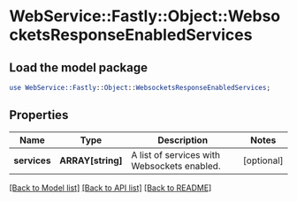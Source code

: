 # WebService::Fastly::Object::WebsocketsResponseEnabledServices

## Load the model package
```perl
use WebService::Fastly::Object::WebsocketsResponseEnabledServices;
```

## Properties
Name | Type | Description | Notes
------------ | ------------- | ------------- | -------------
**services** | **ARRAY[string]** | A list of services with Websockets enabled. | [optional] 

[[Back to Model list]](../README.md#documentation-for-models) [[Back to API list]](../README.md#documentation-for-api-endpoints) [[Back to README]](../README.md)


